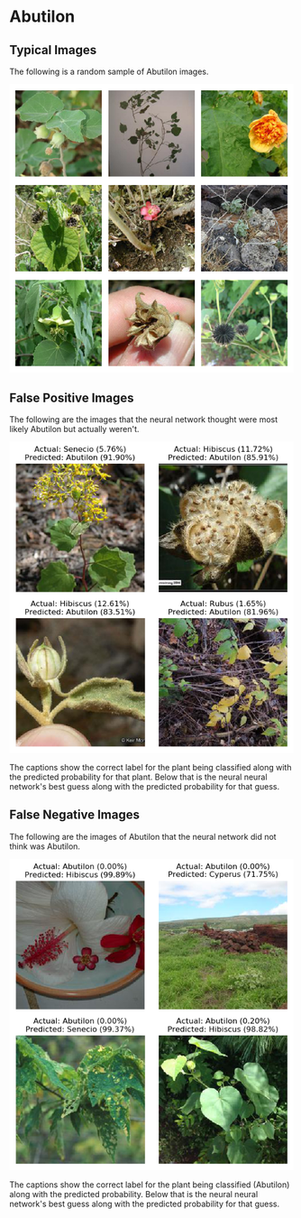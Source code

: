 
# Abutilon

## Typical Images
The following is a random sample of Abutilon images.
<p align="center"> <img src="../../../figures/typical/Abutilon.png?raw=true"> </p>

## False Positive Images
The following are the images that the neural network thought were most likely Abutilon but actually weren't.  
<p align="center"> <img src="../../../figures/false_positives/Abutilon.png?raw=true"> </p>
The captions show the correct label for the plant being classified along with the predicted probability for that plant.  Below that is the neural neural network's best guess along with the predicted probability for that guess.

## False Negative Images
The following are the images of Abutilon that the neural network did not think was Abutilon.  
<p align="center"> <img src="../../../figures/false_negatives/Abutilon.png?raw=true"> </p>
The captions show the correct label for the plant being classified (Abutilon) along with the predicted probability.  Below that is the neural neural network's best guess along with the predicted probability for that guess.
